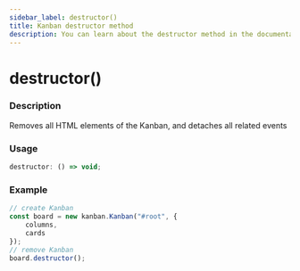 ```yaml
---
sidebar_label: destructor()
title: Kanban destructor method
description: You can learn about the destructor method in the documentation of the JavaScript Kanban library. Browse developer guides and API reference, try out code examples and live demos.
---
```


# destructor()

### Description

Removes all HTML elements of the Kanban, and detaches all related events

### Usage

~~~jsx {}
destructor: () => void;
~~~

### Example

~~~jsx {7}
// create Kanban
const board = new kanban.Kanban("#root", {
	columns,
	cards
});
// remove Kanban
board.destructor();
~~~

